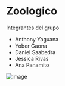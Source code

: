 # Zoologico 

Integrantes del grupo 

- Anthony Yaguana
- Yober Gaona
- Daniel Saabedra
- Jessica Rivas
- Ana Panamito

![image](https://github.com/user-attachments/assets/04af5213-6467-41af-bc65-13fabbc9f70b)


